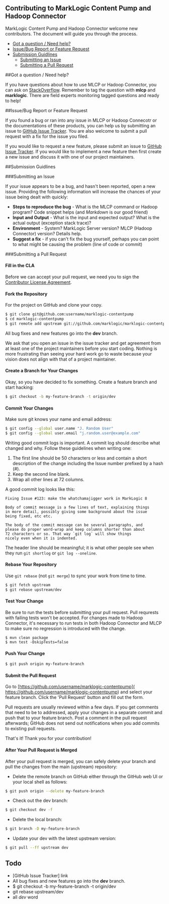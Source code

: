 ## Contributing to MarkLogic Content Pump and Hadoop Connector

MarkLogic Content Pump and Hadoop Connector welcome new contributors. The document will guide you through the process.

- [Got a question / Need help?](#question)
- [Issue/Bug Report or Feature Request](#issue)
- [Submission Guidlines](#submission)
	- [Submitting an Issue](#submitIssue)
	- [Submitting a Pull Request](#submitPR)

##<a name="question"></a>Got a question / Need help?

If you have questions about how to use MLCP or Hadoop Connector, you can ask on [StackOverflow](http://stackoverflow.com/questions/tagged/mlcp). Remember to tag the question with **mlcp** and **marklogic**. There are field experts monitoring tagged questions and ready to help!

##<a name="issue"></a>Issue/Bug Report or Feature Request

If you found a bug or ran into any issue in MLCP or Hadoop Connecotr or the documentations of these products, you can help us by submitting an issue to [GitHub Issue Tracker](). You are also welcome to submit a pull request with a fix for the issue you filed.

If you would like to request a new feature, please submit an issue to [GitHub Issue Tracker](). If you would like to implement a new feature then first create a new issue and discuss it with one of our project maintainers.

##<a name="submission"></a>Submission Guidlines

###<a name="submitIssue"></a>Submitting an Issue

If your issue appears to be a bug, and hasn't been reported, open a new issue. Providing the following information will increase the chances of your issue being dealt with quickly:

- **Steps to reproduce the bug** - What is the MLCP command or Hadoop program? Code snippet helps (and *Markdown* is our good friend)
- **Input and Output** - What is the input and expected output? What is the actual output (exception stack trace)?
- **Environment** - System? MarkLogic Server version? MLCP (Hadoop Connector) version? Details help.
- **Suggest a fix** -  if you can't fix the bug yourself, perhaps you can point to what might be causing the problem (line of code or commit)

###<a name="submitPR"></a>Submitting a Pull Request

#### Fill in the CLA

Before we can accept your pull request, we need you to sign the [Contributor License Agreement](http://developer.marklogic.com/products/cla).

#### Fork the Repository

For the project on GitHub and clone your copy.
``` bash
$ git clone git@github.com:username/marklogic-contentpump
$ cd marklogic-contentpump
$ git remote add upstream git://github.com/marklogic/marklogic-contentpump.git
```
All bug fixes and new features go into the **dev** branch.

We ask that you open an issue in the issue tracker and get agreement from at least one of the project maintainers before you start coding. Nothing is more frustrating than seeing your hard work go to waste because your vision does not align with that of a project maintainer.

#### Create a Branch for Your Changes

Okay, so you have decided to fix something. Create a feature branch and start hacking:
``` bash
$ git checkout -b my-feature-branch -t origin/dev
```

#### Commit Your Changes

Make sure git knows your name and email address:
``` bash
$ git config --global user.name "J. Random User"
$ git config --global user.email "j.random.user@example.com"
```
Writing good commit logs is important. A commit log should describe what
changed and why. Follow these guidelines when writing one:

1. The first line should be 50 characters or less and contain a short description of the change including the Issue number prefixed by a hash (#).
2. Keep the second line blank.
3. Wrap all other lines at 72 columns.

A good commit log looks like this:

```
Fixing Issue #123: make the whatchamajigger work in MarkLogic 8

Body of commit message is a few lines of text, explaining things
in more detail, possibly giving some background about the issue
being fixed, etc etc.

The body of the commit message can be several paragraphs, and
please do proper word-wrap and keep columns shorter than about
72 characters or so. That way `git log` will show things
nicely even when it is indented.
```

The header line should be meaningful; it is what other people see when they
run `git shortlog` or `git log --oneline`.

#### Rebase Your Repository

Use `git rebase` (not `git merge`) to sync your work from time to time.
``` bash
$ git fetch upstream
$ git rebase upstream/dev
```

#### Test Your Change

Be sure to run the tests before submitting your pull request. Pull requrests with failing tests won't be accepted. For changes made to Hadoop Connector, it's necessary to run tests in both Hadoop Connector and MLCP to make sure no regression is introduced with the change.
```
$ mvn clean package
$ mvn test -DskipTests=false
```

#### Push Your Change

```bash
$ git push origin my-feature-branch
```

#### Submit the Pull Request

Go to [https://github.com/username/marklogic-contentpump]( https://github.com/username/marklogic-contentpump) and select your feature branch. Click the 'Pull Request' button and fill out the form.

Pull requests are usually reviewed within a few days. If you get comments that need to be to addressed, apply your changes in a separate commit and push that to your feature branch. Post a comment in the pull request afterwards; GitHub does not send out notifications when you add commits to existing pull requests.

That's it! Thank you for your contribution!

#### After Your Pull Request is Merged

After your pull request is merged, you can safely delete your branch and pull 
the changes from the main (upstream) repository:

* Delete the remote branch on GitHub either through the GitHub web UI or your 
local shell as follows:
```bash
$ git push origin --delete my-feature-branch
```
* Check out the dev branch:
``` bash
$ git checkout dev -f
```
* Delete the local branch:
``` bash
$ git branch -D my-feature-branch
```
* Update your dev with the latest upstream version:
``` bash
$ git pull --ff upstream dev
```

## Todo
- [GitHub Issue Tracker] link
- All bug fixes and new features go into the **dev** branch.
- $ git checkout -b my-feature-branch -t origin/dev
- git rebase upstream/dev
- all *dev* word